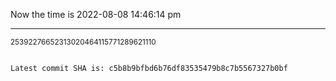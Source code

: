 Now the time is 2022-08-08 14:46:14 pm

---

<small>25392276652313020464115771289621110</small>

```txt

Latest commit SHA is: c5b8b9bfbd6b76df83535479b8c7b5567327b0bf
```
